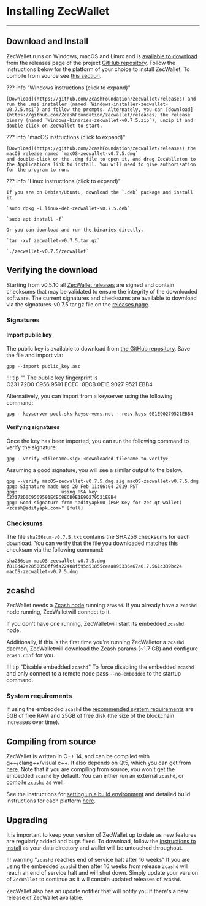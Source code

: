 # Installing ZecWallet
---

## Download and Install

ZecWallet runs on Windows, macOS and Linux and is [available to download](https://github.com/ZcashFoundation/zecwallet/releases) from the releases page of the project [GitHub repository](https://github.com/ZcashFoundation/zecwallet/). Follow the instructions below for the platform of your choice to install ZecWallet. To compile from source see [this section](compile-from-source).

??? info "Windows instructions (click to expand)"

    [Download](https://github.com/ZcashFoundation/zecwallet/releases) and run the .msi installer (named `Windows-installer-zecwallet-v0.7.5.msi`) and follow the prompts. Alternately, you can [download](https://github.com/ZcashFoundation/zecwallet/releases) the release binary (named `Windows-binaries-zecwallet-v0.7.5.zip`), unzip it and double click on ZecWallet to start.

??? info "macOS instructions (click to expand)"

    [Download](https://github.com/ZcashFoundation/zecwallet/releases) the macOS release named `macOS-zecwallet-v0.7.5.dmg`
    and double-click on the .dmg file to open it, and drag ZecWalleton to the Applications link to install. You will need to give authorisation for the program to run.

??? info "Linux instructions (click to expand)"

    If you are on Debian/Ubuntu, download the `.deb` package and install it.
    
    `sudo dpkg -i linux-deb-zecwallet-v0.7.5.deb`
    
    `sudo apt install -f`

    Or you can download and run the binaries directly.
    
    `tar -xvf zecwallet-v0.7.5.tar.gz`
    
    `./zecwallet-v0.7.5/zecwallet` 

## Verifying the download

Starting from v0.5.10 all [ZecWallet releases](https://github.com/ZcashFoundation/zecwallet/releases) are signed and contain checksums that may be validated to ensure the integrity of the downloaded software. The current signatures and checksums are available to download via the signatures-v0.7.5.tar.gz file on the [releases page](https://github.com/ZcashFoundation/zecwallet/releases).

### Signatures

#### Import public key

The public key is available to download from [the GitHub repository](https://raw.githubusercontent.com/ZcashFoundation/zecwallet/master/public_key.asc). Save the file and import via: 

`gpg --import public_key.asc`

!!! tip ""
	The public key fingerprint is C231 72D0 C956 9591 ECEC  8ECB 0E1E 9027 9521 EBB4

Alternatively, you can import from a keyserver using the following command:

`gpg --keyserver pool.sks-keyservers.net --recv-keys 0E1E90279521EBB4`

#### Verifying signatures

Once the key has been imported, you can run the following command to verify the signature:

`gpg --verify <filename.sig> <downloaded-filename-to-verify>`

Assuming a good signature, you will see a similar output to the below.

```
gpg --verify macOS-zecwallet-v0.7.5.dmg.sig macOS-zecwallet-v0.7.5.dmg
gpg: Signature made Wed 20 Feb 11:06:04 2019 PST
gpg:                using RSA key C23172D0C9569591ECEC8ECB0E1E90279521EBB4
gpg: Good signature from "adityapk00 (PGP Key for zec-qt-wallet) <zcash@adityapk.com>" [full]
```

### Checksums

The file `sha256sum-v0.7.5.txt` contains the SHA256 checksums for each download. You can verify that the file you downloaded matches this checksum via the following command:

```
sha256sum macOS-zecwallet-v0.7.5.dmg
f818d42e2850050ff9fa22408f595d51855ceaa895336e67a0.7.561c339bc24  macOS-zecwallet-v0.7.5.dmg
```

## zcashd

ZecWallet needs a [Zcash node](https://zcash.readthedocs.io/en/latest/rtd_pages/user_guide.html#installation) running `zcashd`. If you already have a `zcashd` node running, ZecWalletwill connect to it. 

If you don't have one running, ZecWalletwill start its embedded `zcashd` node. 

Additionally, if this is the first time you're running ZecWalletor a `zcashd` daemon, ZecWalletwill download the Zcash params (~1.7 GB) and configure `zcash.conf` for you. 

!!! tip "Disable embedded `zcashd`"
    To force disabling the embedded `zcashd` and only connect to a remote node pass `--no-embedded` to the startup command.

### System requirements

If using the embedded `zcashd` the [recommended system requirements](https://zcash.readthedocs.io/en/latest/rtd_pages/user_guide.html#getting-started) are 5GB of free RAM and 25GB of free disk (the size of the blockchain increases over time).

## Compiling from source
ZecWallet is written in C++ 14, and can be compiled with g++/clang++/visual c++. It also depends on Qt5, which you can get from [here](https://www.qt.io/download). Note that if you are compiling from source, you won't get the embedded `zcashd` by default. You can either run an external `zcashd`, or [compile `zcashd`](/setting-up-build-env/#compiling-zcashd-for-embedded-zcashd) as well. 

See the instructions for [setting up a build environment](/setting-up-build-env) and detailed build instructions for each platform [here](/compile-from-source).

## Upgrading

It is important to keep your version of ZecWallet up to date as new features are regularly added and bugs fixed. To download, follow the [instructions to install](/installation/#download-and-install) as your data directory and wallet will be untouched throughout. 

!!! warning "`zcashd` reaches end of service halt after 16 weeks"
    If you are using the embedded `zcashd` then after 16 weeks from release `zcashd` will reach an end of service halt and will shut down. Simply update your version of `ZecWallet` to continue as it will contain updated releases of `zcashd`.

ZecWallet also has an update notifier that will notify you if there's a new release of ZecWallet available.
